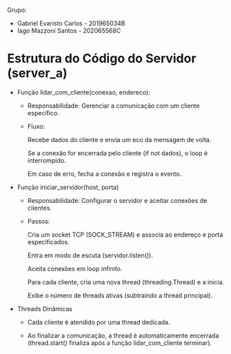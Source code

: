 Grupo:

- Gabriel Evaristo Carlos - 201965034B
- Iago Mazzoni Santos - 202065568C


# Estrutura do Código do Servidor (server_a)
- Função lidar_com_cliente(conexao, endereco):

    - Responsabilidade: Gerenciar a comunicação com um cliente específico.

    - Fluxo:

        Recebe dados do cliente e envia um eco da mensagem de volta.

        Se a conexão for encerrada pelo cliente (if not dados), o loop é interrompido.

        Em caso de erro, fecha a conexão e registra o evento.

- Função iniciar_servidor(host, porta)

    - Responsabilidade: Configurar o servidor e aceitar conexões de clientes.

    - Passos:

        Cria um socket TCP (SOCK_STREAM) e associa ao endereço e porta especificados.

        Entra em modo de escuta (servidor.listen()).

        Aceita conexões em loop infinito.

        Para cada cliente, cria uma nova thread (threading.Thread) e a inicia.

        Exibe o número de threads ativas (subtraindo a thread principal).

- Threads Dinâmicas

    - Cada cliente é atendido por uma thread dedicada.

    - Ao finalizar a comunicação, a thread é automaticamente encerrada (thread.start() finaliza após a função lidar_com_cliente terminar).



